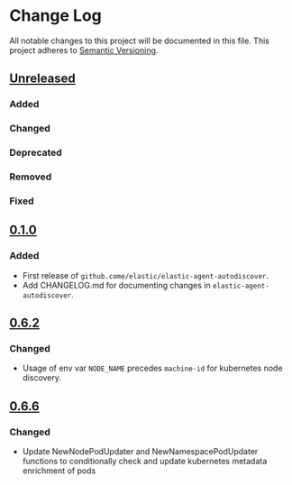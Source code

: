 # Change Log
All notable changes to this project will be documented in this file.
This project adheres to [Semantic Versioning](http://semver.org/).

## [Unreleased]

### Added

### Changed

### Deprecated

### Removed

### Fixed

## [0.1.0]

### Added

- First release of `github.come/elastic/elastic-agent-autodiscover`.
- Add CHANGELOG.md for documenting changes in `elastic-agent-autodiscover`.


[Unreleased]: https://github.com/elastic/elastic-agent-autodiscover/compare/v0.1.0...HEAD
[0.1.0]: https://github.com/elastic/elastic-agent-autodiscover/compare/v0.0.0...v0.1.0


## [0.6.2]

### Changed

- Usage of env var `NODE_NAME` precedes `machine-id` for kubernetes node discovery.


[0.6.2]: https://github.com/elastic/elastic-agent-autodiscover/compare/v0.6.1...v0.6.2


## [0.6.6]

### Changed

- Update NewNodePodUpdater and NewNamespacePodUpdater functions to conditionally check and update kubernetes metadata enrichment of pods


[0.6.6]: https://github.com/elastic/elastic-agent-autodiscover/compare/v0.6.2...v0.6.6
